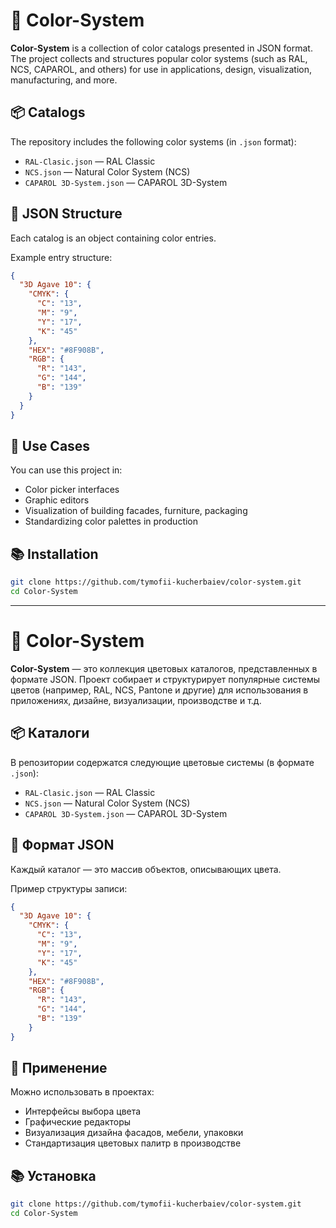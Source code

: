 # 🎨 Color-System

**Color-System** is a collection of color catalogs presented in JSON format. The project collects and structures popular color systems (such as RAL, NCS, CAPAROL, and others) for use in applications, design, visualization, manufacturing, and more.

## 📦 Catalogs

The repository includes the following color systems (in `.json` format):

- `RAL-Clasic.json` — RAL Classic  
- `NCS.json` — Natural Color System (NCS)  
- `CAPAROL 3D-System.json` — CAPAROL 3D-System  

## 📄 JSON Structure

Each catalog is an object containing color entries.

Example entry structure:

```json
{
  "3D Agave 10": {
    "CMYK": {
      "C": "13",
      "M": "9",
      "Y": "17",
      "K": "45"
    },
    "HEX": "#8F908B",
    "RGB": {
      "R": "143",
      "G": "144",
      "B": "139"
    }
  }
}
```

## 🚀 Use Cases
You can use this project in:
- Color picker interfaces
- Graphic editors
- Visualization of building facades, furniture, packaging
- Standardizing color palettes in production

## 📚 Installation
```bash
git clone https://github.com/tymofii-kucherbaiev/color-system.git
cd Color-System
```

---

# 🎨 Color-System

**Color-System** — это коллекция цветовых каталогов, представленных в формате JSON. Проект собирает и структурирует популярные системы цветов (например, RAL, NCS, Pantone и другие) для использования в приложениях, дизайне, визуализации, производстве и т.д.

## 📦 Каталоги

В репозитории содержатся следующие цветовые системы (в формате `.json`):

- `RAL-Clasic.json` — RAL Classic
- `NCS.json` — Natural Color System (NCS)
- `CAPAROL 3D-System.json` — CAPAROL 3D-System

## 📄 Формат JSON

Каждый каталог — это массив объектов, описывающих цвета.

Пример структуры записи:

```json
{
  "3D Agave 10": {
    "CMYK": {
      "C": "13",
      "M": "9",
      "Y": "17",
      "K": "45"
    },
    "HEX": "#8F908B",
    "RGB": {
      "R": "143",
      "G": "144",
      "B": "139"
    }
}
```

## 🚀 Применение
Можно использовать в проектах:
- Интерфейсы выбора цвета
- Графические редакторы
- Визуализация дизайна фасадов, мебели, упаковки
- Стандартизация цветовых палитр в производстве

## 📚 Установка
```bash
git clone https://github.com/tymofii-kucherbaiev/color-system.git
cd Color-System
```

